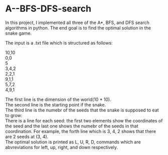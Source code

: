 # A--BFS-DFS-search

In this project, I implemented all three of the A*, BFS, and DFS search algorithms in python. The end goal is to find the optimal solution in the snake game. 

The input is a .txt file which is structured as follows:

10,10 <br>
0,0 <br>
5 <br>
3,4,2 <br>
2,2,1 <br>
9,1,1 <br>
5,7,2 <br>
4,9,1 <br>

The first line is the dimension of the world(10 * 10). <br>
The second line is the starting point if the snake. <br> 
The third line is the numebr of the seeds that the snake is supposed to eat to grow: <br> 
There is a line for each seed: the first two elements show the coordinates of the seed and the last one shows the numebr of the seeds in that coordination. For example, the forth line which is 3, 4, 2 shows that there are 2 seeds at (3, 4). <br>
The optimal solution is printed as L, U, R, D, commands which are abvreviations for left, up, right, and down respectively. 

